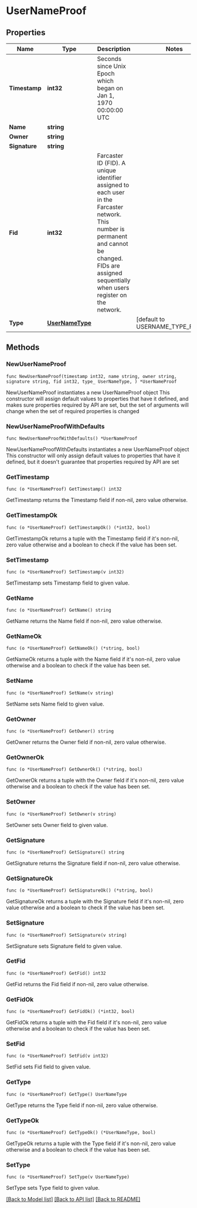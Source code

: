 # UserNameProof

## Properties

Name | Type | Description | Notes
------------ | ------------- | ------------- | -------------
**Timestamp** | **int32** | Seconds since Unix Epoch which began on Jan 1, 1970 00:00:00 UTC | 
**Name** | **string** |  | 
**Owner** | **string** |  | 
**Signature** | **string** |  | 
**Fid** | **int32** | Farcaster ID (FID). A unique identifier assigned to each user in the Farcaster network. This number is permanent and cannot be changed. FIDs are assigned sequentially when users register on the network.  | 
**Type** | [**UserNameType**](UserNameType.md) |  | [default to USERNAME_TYPE_FNAME]

## Methods

### NewUserNameProof

`func NewUserNameProof(timestamp int32, name string, owner string, signature string, fid int32, type_ UserNameType, ) *UserNameProof`

NewUserNameProof instantiates a new UserNameProof object
This constructor will assign default values to properties that have it defined,
and makes sure properties required by API are set, but the set of arguments
will change when the set of required properties is changed

### NewUserNameProofWithDefaults

`func NewUserNameProofWithDefaults() *UserNameProof`

NewUserNameProofWithDefaults instantiates a new UserNameProof object
This constructor will only assign default values to properties that have it defined,
but it doesn't guarantee that properties required by API are set

### GetTimestamp

`func (o *UserNameProof) GetTimestamp() int32`

GetTimestamp returns the Timestamp field if non-nil, zero value otherwise.

### GetTimestampOk

`func (o *UserNameProof) GetTimestampOk() (*int32, bool)`

GetTimestampOk returns a tuple with the Timestamp field if it's non-nil, zero value otherwise
and a boolean to check if the value has been set.

### SetTimestamp

`func (o *UserNameProof) SetTimestamp(v int32)`

SetTimestamp sets Timestamp field to given value.


### GetName

`func (o *UserNameProof) GetName() string`

GetName returns the Name field if non-nil, zero value otherwise.

### GetNameOk

`func (o *UserNameProof) GetNameOk() (*string, bool)`

GetNameOk returns a tuple with the Name field if it's non-nil, zero value otherwise
and a boolean to check if the value has been set.

### SetName

`func (o *UserNameProof) SetName(v string)`

SetName sets Name field to given value.


### GetOwner

`func (o *UserNameProof) GetOwner() string`

GetOwner returns the Owner field if non-nil, zero value otherwise.

### GetOwnerOk

`func (o *UserNameProof) GetOwnerOk() (*string, bool)`

GetOwnerOk returns a tuple with the Owner field if it's non-nil, zero value otherwise
and a boolean to check if the value has been set.

### SetOwner

`func (o *UserNameProof) SetOwner(v string)`

SetOwner sets Owner field to given value.


### GetSignature

`func (o *UserNameProof) GetSignature() string`

GetSignature returns the Signature field if non-nil, zero value otherwise.

### GetSignatureOk

`func (o *UserNameProof) GetSignatureOk() (*string, bool)`

GetSignatureOk returns a tuple with the Signature field if it's non-nil, zero value otherwise
and a boolean to check if the value has been set.

### SetSignature

`func (o *UserNameProof) SetSignature(v string)`

SetSignature sets Signature field to given value.


### GetFid

`func (o *UserNameProof) GetFid() int32`

GetFid returns the Fid field if non-nil, zero value otherwise.

### GetFidOk

`func (o *UserNameProof) GetFidOk() (*int32, bool)`

GetFidOk returns a tuple with the Fid field if it's non-nil, zero value otherwise
and a boolean to check if the value has been set.

### SetFid

`func (o *UserNameProof) SetFid(v int32)`

SetFid sets Fid field to given value.


### GetType

`func (o *UserNameProof) GetType() UserNameType`

GetType returns the Type field if non-nil, zero value otherwise.

### GetTypeOk

`func (o *UserNameProof) GetTypeOk() (*UserNameType, bool)`

GetTypeOk returns a tuple with the Type field if it's non-nil, zero value otherwise
and a boolean to check if the value has been set.

### SetType

`func (o *UserNameProof) SetType(v UserNameType)`

SetType sets Type field to given value.



[[Back to Model list]](../README.md#documentation-for-models) [[Back to API list]](../README.md#documentation-for-api-endpoints) [[Back to README]](../README.md)


